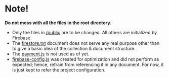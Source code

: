 # Note!

**Do not mess with all the files in the root directory.**

- Only the files in [/public](./public) are to be changed. All others are initialized by Firebase.
- The [firestore.txt](./public/firestore.txt) document does not serve any real purpose other than to give a basic idea of the collection & document structure.
- The [payment.js](./public/payment.js) is not used as of yet.
- [firebase-config.js](./public/firebase-config.js) was created for optimization and did not perform as expected; hence, refrain from referencing it in any document. For now, it is just kept to refer the project configuration.
